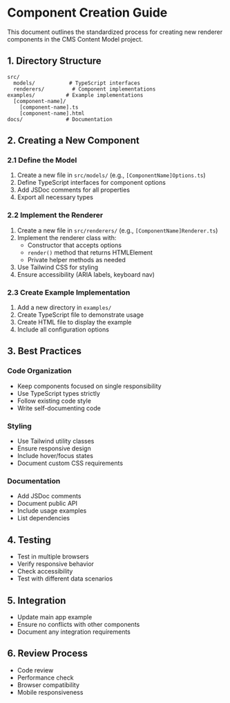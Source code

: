 # Component Creation Guide

This document outlines the standardized process for creating new renderer components in the CMS Content Model project.

## 1. Directory Structure

```
src/
  models/           # TypeScript interfaces
  renderers/         # Component implementations
examples/          # Example implementations
  [component-name]/
    [component-name].ts
    [component-name].html
docs/              # Documentation
```

## 2. Creating a New Component

### 2.1 Define the Model
1. Create a new file in `src/models/` (e.g., `[ComponentName]Options.ts`)
2. Define TypeScript interfaces for component options
3. Add JSDoc comments for all properties
4. Export all necessary types

### 2.2 Implement the Renderer
1. Create a new file in `src/renderers/` (e.g., `[ComponentName]Renderer.ts`)
2. Implement the renderer class with:
   - Constructor that accepts options
   - `render()` method that returns HTMLElement
   - Private helper methods as needed
3. Use Tailwind CSS for styling
4. Ensure accessibility (ARIA labels, keyboard nav)

### 2.3 Create Example Implementation
1. Add a new directory in `examples/`
2. Create TypeScript file to demonstrate usage
3. Create HTML file to display the example
4. Include all configuration options

## 3. Best Practices

### Code Organization
- Keep components focused on single responsibility
- Use TypeScript types strictly
- Follow existing code style
- Write self-documenting code

### Styling
- Use Tailwind utility classes
- Ensure responsive design
- Include hover/focus states
- Document custom CSS requirements

### Documentation
- Add JSDoc comments
- Document public API
- Include usage examples
- List dependencies

## 4. Testing
- Test in multiple browsers
- Verify responsive behavior
- Check accessibility
- Test with different data scenarios

## 5. Integration
- Update main app example
- Ensure no conflicts with other components
- Document any integration requirements

## 6. Review Process
- Code review
- Performance check
- Browser compatibility
- Mobile responsiveness
